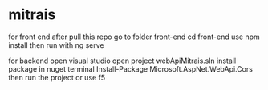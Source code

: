 # mitrais

for front end
after pull this repo
go to folder front-end 
cd front-end
use npm install
then run with ng serve

for backend
open visual studio
open project webApiMitrais.sln
install package in nuget terminal
Install-Package Microsoft.AspNet.WebApi.Cors
then run the project or use f5

